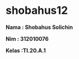 # shobahus12

**Nama : Shobahus Solichin** <br>

**Nim : 312010076** <br>

**Kelas :TI.20.A.1** <br>

